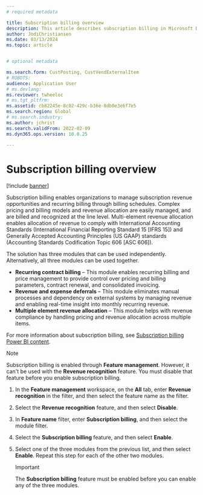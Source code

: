 ```yaml
---
# required metadata

title: Subscription billing overview
description: This article describes subscription billing in Microsoft Dynamics 365 Finance.
author: JodiChristiansen
ms.date: 03/13/2024
ms.topic: article


# optional metadata

ms.search.form: CustPosting, CustVendExternalItem
# ROBOTS: 
audience: Application User
# ms.devlang: 
ms.reviewer: twheeloc
# ms.tgt_pltfrm: 
ms.assetid: cb82245e-8c02-429c-b36e-8db0e3e6f7e5
ms.search.region: Global
# ms.search.industry: 
ms.author: jchrist
ms.search.validFrom: 2022-02-09
ms.dyn365.ops.version: 10.0.25

---
```


# Subscription billing overview

[!include [banner](../includes/banner.md)]

Subscription billing enables organizations to manage subscription revenue opportunities and recurring billing through billing schedules. Complex pricing and billing models and revenue allocation are easily managed, and are billed and recognized at the line level. Multi-element revenue allocation enables allocation of revenue to comply with International Accounting Standards (International Financial Reporting Standard 15 \[IFRS 15\]) and Generally Accepted Accounting Principles (US GAAP) standards (Accounting Standards Codification Topic 606 \[ASC 606\]).

The solution has three modules that can be used independently. Alternatively, all three modules can be used together.

- **Recurring contract billing** – This module enables recurring billing and price management to provide control over pricing and billing parameters, contract renewal, and consolidated invoicing.
- **Revenue and expense deferrals** – This module eliminates manual processes and dependency on external systems by managing revenue and enabling real-time insight into monthly recurring revenue.
- **Multiple element revenue allocation** – This module helps with revenue compliance by handling pricing and revenue allocation across multiple items.

For more information about subscription billing, see [Subscription billing Power BI content](sub-bill-power-bi.md).

>[!NOTE]
> Subscription billing is enabled through **Feature management**. However, it can't be used with the **Revenue recognition** feature. You must disable that feature before you enable subscription billing.

1. In the **Feature management** workspace, on the **All** tab, enter **Revenue recognition** in the filter, and then select the feature name as the filter.
2. Select the **Revenue recognition** feature, and then select **Disable**.
3. In **Feature name** filter, enter **Subscription billing**, and then select the module filter.
4. Select the **Subscription billing** feature, and then select **Enable**.
5. Select one of the three modules from the previous list, and then select **Enable**. Repeat this step for each of the other two modules.

    > [!IMPORTANT]
    > The **Subscription billing** feature must be enabled before you can enable any of the three modules.
